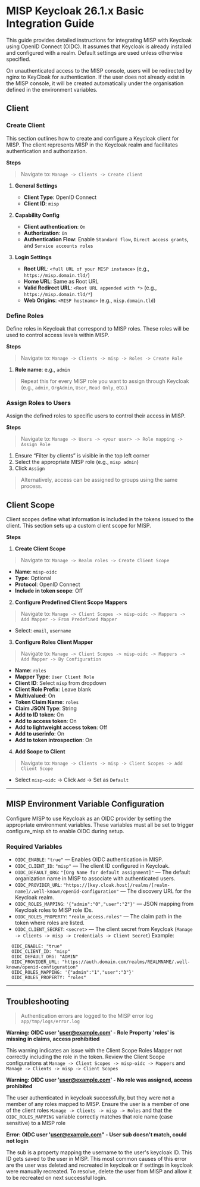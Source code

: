 # MISP Keycloak 26.1.x Basic Integration Guide

This guide provides detailed instructions for integrating MISP with Keycloak using OpenID Connect (OIDC). It assumes that Keycloak is already installed and configured with a realm. Default settings are used unless otherwise specified.

On unauthenticated access to the MISP console, users will be redirected by nginx to KeyCloak for authentication. If the user does not already exist in the MISP console, it will be created automatically under the organisation defined in the environment variables.

## Client

### Create Client

This section outlines how to create and configure a Keycloak client for MISP. The client represents MISP in the Keycloak realm and facilitates authentication and authorization.

**Steps**
> Navigate to: `Manage -> Clients -> Create client`
     
1. **General Settings**
   - **Client Type**: OpenID Connect
   - **Client ID**: `misp`

2. **Capability Config**
   - **Client authentication**: `On`
   - **Authorization**: `On`
   - **Authentication Flow**: Enable `Standard flow`, `Direct access grants`, and `Service accounts roles`

3. **Login Settings**
   - **Root URL**: `<full URL of your MISP instance>` (e.g., `https://misp.domain.tld/`)
   - **Home URL**: Same as Root URL
   - **Valid Redirect URL**: `<Root URL appended with *>` (e.g., `https://misp.domain.tld/*`)
   - **Web Origins**: `<MISP hostname>` (e.g., `misp.domain.tld`)

### Define Roles

Define roles in Keycloak that correspond to MISP roles. These roles will be used to control access levels within MISP.

**Steps**

> Navigate to: `Manage -> Clients -> misp -> Roles -> Create Role`
1. **Role name**: e.g., `admin`

> Repeat this for every MISP role you want to assign through Keycloak (e.g., `admin`, `OrgAdmin`, `User`, `Read Only`, etc.)

### Assign Roles to Users

Assign the defined roles to specific users to control their access in MISP.

**Steps**

> Navigate to: `Manage -> Users -> <your user> -> Role mapping -> Assign Role`
  
1. Ensure “Filter by clients” is visible in the top left corner
2. Select the appropriate MISP role (e.g., `misp admin`)
3. Click `Assign`

> Alternatively, access can be assigned to groups using the same process.

## Client Scope

Client scopes define what information is included in the tokens issued to the client. This section sets up a custom client scope for MISP.

**Steps**

1. **Create Client Scope**
> Navigate to: `Manage -> Realm roles -> Create Client Scope`
  - **Name**: `misp-oidc`
  - **Type**: Optional
  - **Protocol**: OpenID Connect
  - **Include in token scope**: Off

2. **Configure Predefined Client Scope Mappers**
> Navigate to: `Manage -> Client Scopes -> misp-oidc -> Mappers -> Add Mapper -> From Predefined Mapper`
  - Select: `email`, `username`

3. **Configure Roles Client Mapper**
> Navigate to: `Manage -> Client Scopes -> misp-oidc -> Mappers -> Add Mapper -> By Configuration`
  - **Name**: `roles`
  - **Mapper Type**: `User Client Role`
  - **Client ID**: Select `misp` from dropdown
  - **Client Role Prefix**: Leave blank
  - **Multivalued**: On
  - **Token Claim Name**: `roles`
  - **Claim JSON Type**: String
  - **Add to ID token**: On
  - **Add to access token**: On
  - **Add to lightweight access token**: Off
  - **Add to userinfo**: On
  - **Add to token introspection**: On

4. **Add Scope to Client**
> Navigate to: `Manage -> Clients -> misp -> Client Scopes -> Add Client Scope`
  - Select `misp-oidc` -> Click `Add` -> Set as `Default`

---

## MISP Environment Variable Configuration

Configure MISP to use Keycloak as an OIDC provider by setting the appropriate environment variables. These variables must all be set to trigger configure_misp.sh to enable OIDC during setup.

### Required Variables

- `OIDC_ENABLE`: `"true"` — Enables OIDC authentication in MISP.
- `OIDC_CLIENT_ID`: `"misp"` — The client ID configured in Keycloak.
- `OIDC_DEFAULT_ORG`: `"[Org Name for default assignment]"` — The default organization name in MISP to associate with authenticated users.
- `OIDC_PROVIDER_URL`: `"https://[key.cloak.host]/realms/[realm-name]/.well-known/openid-configuration"` — The discovery URL for the Keycloak realm.
- `OIDC_ROLES_MAPPING`: `'{"admin":"0","user":"2"}'` — JSON mapping from Keycloak roles to MISP role IDs.
- `OIDC_ROLES_PROPERTY`: `"realm_access.roles"` — The claim path in the token where roles are listed.
- `OIDC_CLIENT_SECRET`: `<secret>` — The client secret from Keycloak (`Manage -> Clients -> misp -> Credentials -> Client Secret`)
Example:
```
  OIDC_ENABLE: "true"
  OIDC_CLIENT_ID: "misp"
  OIDC_DEFAULT_ORG: "ADMIN"
  OIDC_PROVIDER_URL: "https://auth.domain.com/realms/REALMNAME/.well-known/openid-configuration"
  OIDC_ROLES_MAPPING: '{"admin":"1","user":"3"}'
  OIDC_ROLES_PROPERTY: "roles"
```

---

## Troubleshooting

>Authentication errors are logged to the MISP error log `app/tmp/logs/error.log`

**Warning: OIDC user 'user@example.com' - Role Property 'roles' is missing in claims, access prohibitied**

This warning indicates an issue with the Client Scope Roles Mapper not correctly including the role in the token. Review the Client Scope configurations at `Manage -> Client Scopes -> misp-oidc -> Mappers` and `Manage -> Clients -> misp -> Client Scopes`

**Warning: OIDC user 'user@example.com' - No role was assigned, access prohibited**

The user authenticated in keycloak successfully, but they were not a member of any roles mapped to MISP. Ensure the user is a member of one of the client roles `Manage -> Clients -> misp -> Roles` and that the `OIDC_ROLES_MAPPING` variable correctly matches that role name (case sensitive) to a MISP role

**Error: OIDC user 'user@example.com" - User sub doesn't match, could not login**

The sub is a property mapping the username to the user's keycloak ID. This ID gets saved to the user in MISP. This most common causes of this error are the user was deleted and recreated in keycloak or if settings in keycloak were manually recreated. To resolve, delete the user from MISP and allow it to be recreated on next successful login.